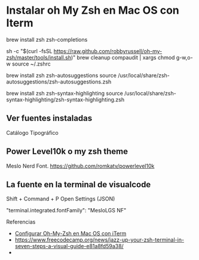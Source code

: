 # Instalar oh My Zsh en Mac OS con Iterm




brew install zsh zsh-completions

sh -c "$(curl -fsSL https://raw.github.com/robbyrussell/oh-my-zsh/master/tools/install.sh)"
brew cleanup
compaudit | xargs chmod g-w,o-w 
source ~/.zshrc

brew install zsh zsh-autosuggestions
source /usr/local/share/zsh-autosuggestions/zsh-autosuggestions.zsh

brew install zsh zsh-syntax-highlighting
source /usr/local/share/zsh-syntax-highlighting/zsh-syntax-highlighting.zsh
 

## Ver fuentes instaladas 

Catálogo Tipográfico

## Power Level10k o my zsh theme

Meslo Nerd Font.
https://github.com/romkatv/powerlevel10k

## La fuente en la terminal de visualcode

Shift + Command + P
Open Settings (JSON)

"terminal.integrated.fontFamily": "MesloLGS NF"


Referencias
- [Configurar Oh-My-Zsh en Mac OS con iTerm](https://curiotek.com/configurar-oh-zsh-en-mac-os-con-iterm/)
- https://www.freecodecamp.org/news/jazz-up-your-zsh-terminal-in-seven-steps-a-visual-guide-e81a8fd59a38/
- 